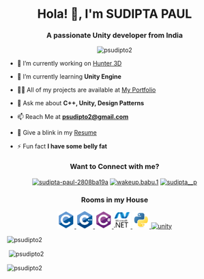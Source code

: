 <h1 align="center">Hola! 👋, I'm SUDIPTA PAUL</h1>
<h3 align="center">A passionate Unity developer from India</h3>

<p align="center"> <img src="https://komarev.com/ghpvc/?username=psudipto2&label=Profile%20views&color=0e75b6&style=flat" alt="psudipto2" /> </p>


- 🔭 I’m currently working on [Hunter 3D](https://github.com/psudipto2/Hunter-3D)

- 🌱 I’m currently learning **Unity Engine**

- 👨‍💻 All of my projects are available at [My Portfolio](https://psudipto2.wixsite.com/sudiptapaul/game-development)

- 💬 Ask me about **C++, Unity, Design Patterns**

- 📫 Reach Me at **psudipto2@gmail.com**

- 📄 Give a blink in my  [Resume](https://drive.google.com/file/d/1kao8qIl4Hxcw3h5xk88bYS61hxibCOaU/view?usp=sharing)

- ⚡ Fun fact **I have some belly fat**

<h3 align="center">Want to Connect with me?</h3>
<p align="center">
<a href="https://linkedin.com/in/sudipta-paul-2808ba19a" target="blank"><img align="center" src="https://raw.githubusercontent.com/rahuldkjain/github-profile-readme-generator/master/src/images/icons/Social/linked-in-alt.svg" alt="sudipta-paul-2808ba19a" height="30" width="40" /></a>
<a href="https://fb.com/wakeup.babu.1" target="blank"><img align="center" src="https://raw.githubusercontent.com/rahuldkjain/github-profile-readme-generator/master/src/images/icons/Social/facebook.svg" alt="wakeup.babu.1" height="30" width="40" /></a>
<a href="https://instagram.com/sudipta__p" target="blank"><img align="center" src="https://raw.githubusercontent.com/rahuldkjain/github-profile-readme-generator/master/src/images/icons/Social/instagram.svg" alt="sudipta__p" height="30" width="40" /></a>
</p>

<h3 align="center">Rooms in my House</h3>
<p align="Center"> <a href="https://www.cprogramming.com/" target="_blank" rel="noreferrer"> <img src="https://raw.githubusercontent.com/devicons/devicon/master/icons/c/c-original.svg" alt="c" width="40" height="40"/> </a> <a href="https://www.w3schools.com/cpp/" target="_blank" rel="noreferrer"> <img src="https://raw.githubusercontent.com/devicons/devicon/master/icons/cplusplus/cplusplus-original.svg" alt="cplusplus" width="40" height="40"/> </a> <a href="https://www.w3schools.com/cs/" target="_blank" rel="noreferrer"> <img src="https://raw.githubusercontent.com/devicons/devicon/master/icons/csharp/csharp-original.svg" alt="csharp" width="40" height="40"/> </a> <a href="https://dotnet.microsoft.com/" target="_blank" rel="noreferrer"> <img src="https://raw.githubusercontent.com/devicons/devicon/master/icons/dot-net/dot-net-original-wordmark.svg" alt="dotnet" width="40" height="40"/> </a> <a href="https://www.python.org" target="_blank" rel="noreferrer"> <img src="https://raw.githubusercontent.com/devicons/devicon/master/icons/python/python-original.svg" alt="python" width="40" height="40"/> </a> <a href="https://unity.com/" target="_blank" rel="noreferrer"> <img src="https://www.vectorlogo.zone/logos/unity3d/unity3d-icon.svg" alt="unity" width="40" height="40"/> </a> </p>

<p><img align="center" src="https://github-readme-stats.vercel.app/api/top-langs?username=psudipto2&show_icons=true&locale=en&layout=compact&theme=highcontrast" alt="psudipto2" /></p>

<p>&nbsp;<img align="center" src="https://github-readme-stats.vercel.app/api?username=psudipto2&show_icons=true&locale=en&theme=highcontrast" alt="psudipto2" /></p>

<p><img align="center" src="https://github-readme-streak-stats.herokuapp.com/?user=psudipto2&theme=highcontrast" alt="psudipto2" /></p>

